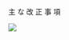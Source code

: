 主 な 改 正 事 項

![](https://www.nta.go.jp/tmp/5a853152-639c-4a5b-8cc4-593d1ef746d6/images/110f3e8ba693a8ed5efb01d08cf20c20ead0f316ad6bfbea724f1c5ee4f6bf51.jpg)
